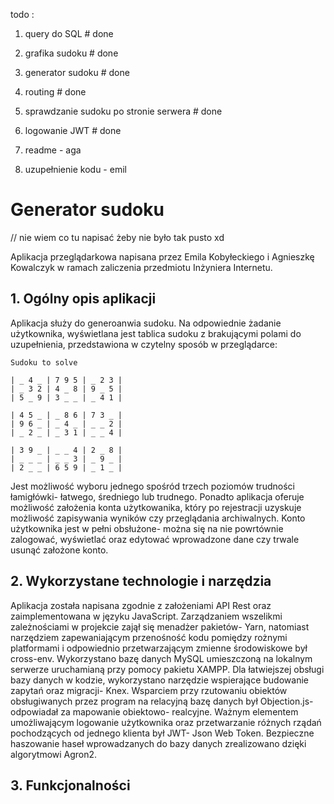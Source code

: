 todo :
1. query do SQL # done
2. grafika sudoku # done
3. generator sudoku # done
4. routing # done
5. sprawdzanie sudoku po stronie serwera # done
6. logowanie JWT # done

7. readme - aga
8. uzupełnienie kodu - emil




# Generator sudoku
// nie wiem co tu napisać żeby nie było tak pusto xd

Aplikacja przeglądarkowa napisana przez Emila Kobyłeckiego i Agnieszkę Kowalczyk w ramach zaliczenia przedmiotu Inżyniera Internetu.

## 1. Ogólny opis aplikacji

Aplikacja służy do generoanwia sudoku. Na odpowiednie żadanie użytkownika, wyświetlana jest tablica sudoku z brakującymi polami do uzupełnienia, przedstawiona w czytelny sposób w przeglądarce:

```
Sudoku to solve

| _ 4 _ | 7 9 5 | _ 2 3 |
| _ 3 2 | 4 _ 8 | 9 _ 5 |
| 5 _ 9 | 3 _ _ | _ 4 1 |

| 4 5 _ | _ 8 6 | 7 3 _ |
| 9 6 _ | _ 4 _ | _ _ 2 |
| _ 2 _ | _ 3 1 | _ _ 4 |

| 3 9 _ | _ _ 4 | 2 _ 8 |
| _ _ _ | _ _ 3 | _ 9 _ |
| 2 _ _ | 6 5 9 | _ 1 _ |
```

Jest możliwość wyboru jednego spośród trzech poziomów trudności łamigłówki- łatwego, średniego lub trudnego. Ponadto aplikacja oferuje możliwość założenia konta użytkowanika, który po rejestracji uzyskuje możliwość zapisywania wyników czy przeglądania archiwalnych. Konto użytkownika jest w pełni obsłużone- można się na nie powrtównie zalogować, wyświetlać oraz edytować wprowadzone dane czy trwale usunąć założone konto.

## 2. Wykorzystane technologie i narzędzia

Aplikacja została napisana zgodnie z założeniami API Rest oraz zaimplementowana w języku JavaScript. Zarządzaniem wszelikmi zależnościami w projekcie zajął się menadżer pakietów- Yarn, natomiast narzędziem zapewaniającym przenośność kodu pomiędzy rożnymi platformami i odpowiednio przetwarzającym zmienne środowiskowe był cross-env. Wykorzystano bazę danych MySQL umieszczoną na lokalnym serwerze uruchamianą przy pomocy pakietu XAMPP. Dla łatwiejszej obsługi bazy danych w kodzie, wykorzystano narzędzie wspierające budowanie zapytań oraz migracji- Knex. Wsparciem przy rzutowaniu obiektów obsługiwanych przez program na relacyjną bazę danych był Objection.js- odpowiadał za mapowanie obiektowo- realcyjne. Ważnym elementem umożliwającym logowanie użytkownika oraz przetwarzanie różnych rządań pochodzących od jednego klienta był JWT- Json Web Token. Bezpieczne haszowanie haseł wprowadzanych do bazy danych zrealizowano dzięki algorytmowi Agron2.

## 3. Funkcjonalności

